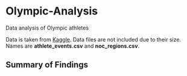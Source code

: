 # Olympic-Analysis
Data analysis of Olympic athletes

Data is taken from [Kaggle](https://www.kaggle.com/heesoo37/120-years-of-olympic-history-athletes-and-results).
Data files are not included due to their size. Names are **athlete_events.csv** and **noc_regions.csv**.

## Summary of Findings
